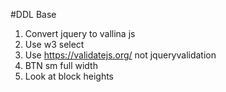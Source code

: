 #DDL Base

1. Convert jquery to vallina js
2. Use w3 select
3. Use https://validatejs.org/ not jqueryvalidation
4. BTN sm full width
5. Look at block heights